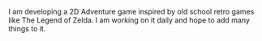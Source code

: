 I am developing a 2D Adventure game inspired by old school retro games like The Legend of Zelda.
I am working on it daily and hope to add many things to it.
